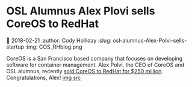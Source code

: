 OSL Alumnus Alex Plovi sells CoreOS to RedHat
=============================================
:date: 2018-02-21
:author: Cody Holliday
:slug: osl-alumnus-Alex-Polvi-sells-startup
:img: COS_RHblog.png

CoreOS is a San Francisco based company that focuses on developing software for container management. Alex Polvi, the CEO of CoreOS and OSL alumnus, recently [sold CoreOS to RedHat for $250 million](https://www.redhat.com/en/about/press-releases/red-hat-acquire-coreos-expanding-its-kubernetes-and-containers-leadership). Congratulations, Alex! [img src](https://www.redhat.com/en/blog/faq-red-hat-acquire-coreos)




